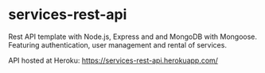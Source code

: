 # services-rest-api

Rest API template with Node.js, Express and and MongoDB with Mongoose. Featuring authentication, user management and rental of services.

API hosted at Heroku: https://services-rest-api.herokuapp.com/
